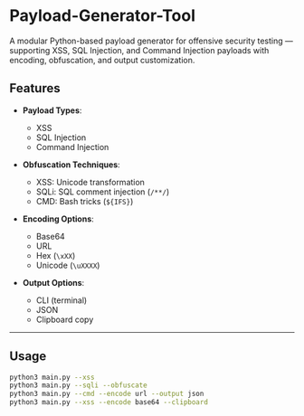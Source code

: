 # Payload-Generator-Tool
A modular Python-based payload generator for offensive security testing — supporting XSS, SQL Injection, and Command Injection payloads with encoding, obfuscation, and output customization.

## Features

- **Payload Types**:
  - XSS 
  - SQL Injection 
  - Command Injection
  
- **Obfuscation Techniques**:
  - XSS: Unicode transformation
  - SQLi: SQL comment injection (`/**/`)
  - CMD: Bash tricks (`${IFS}`)

- **Encoding Options**:
  - Base64
  - URL
  - Hex (`\xXX`)
  - Unicode (`\uXXXX`)

- **Output Options**:
  - CLI (terminal)
  - JSON
  - Clipboard copy

---

## Usage

```bash
python3 main.py --xss
python3 main.py --sqli --obfuscate
python3 main.py --cmd --encode url --output json
python3 main.py --xss --encode base64 --clipboard


